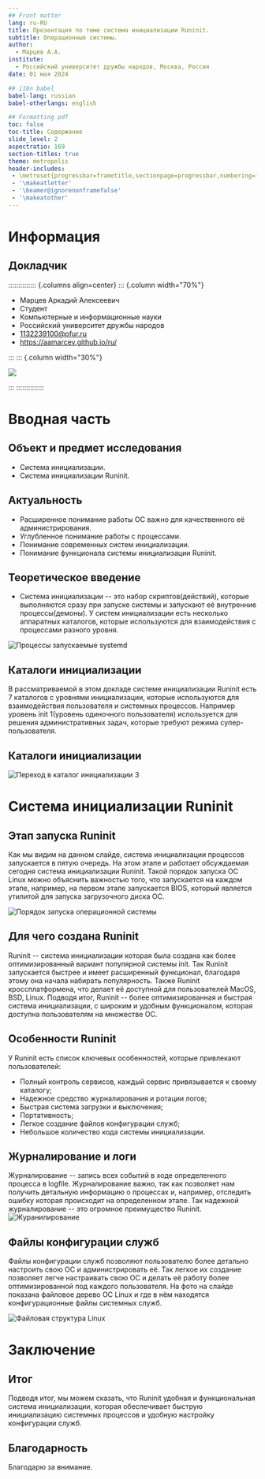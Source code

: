 ```yaml
---
## Front matter
lang: ru-RU
title: Презентация по теме система инициализации Runinit.
subtitle: Операционные системы.
author:
  - Марцев А.А.
institute:
  - Российский университет дружбы народов, Москва, Россия
date: 01 мая 2024

## i18n babel
babel-lang: russian
babel-otherlangs: english

## Formatting pdf
toc: false
toc-title: Содержание
slide_level: 2
aspectratio: 169
section-titles: true
theme: metropolis
header-includes:
 - \metroset{progressbar=frametitle,sectionpage=progressbar,numbering=fraction}
 - '\makeatletter'
 - '\beamer@ignorenonframefalse'
 - '\makeatother'
---
```


# Информация

## Докладчик

:::::::::::::: {.columns align=center}
::: {.column width="70%"}

  * Марцев Аркадий Алексеевич
  * Студент
  * Компьютерные и информационные науки
  * Российский университет дружбы народов
  * [1132239100@pfur.ru](mailto:1132239100@pfur.ru)
  * <https://aamarcev.github.io/ru/>

:::
::: {.column width="30%"}

![](./image/avatar.jpg)

:::
::::::::::::::

# Вводная часть

## Объект и предмет исследования

- Система инициализации.
- Система инициализации Runinit.

## Актуальность

- Расширенное понимание работы ОС важно для качественного её администрирования.
- Углубленное понимание работы с процессами.
- Понимание современных систем инициализации.
- Понимание функционала системы инициализации Runinit.

## Теоретическое введение

- Система инициализации -- это набор скриптов(действий), которые выполняются сразу при запуске системы и запускают её внутренние процессы(демоны). 
У систем инициализации есть несколько аппаратных каталогов, которые используются для взаимодействия с процессами разного уровня.

![Процессы запускаемые systemd](./image/4.png)

## Каталоги инициализации

В рассматриваемой в этом докладе системе инициализации Runinit есть 7 каталогов с уровнями инициализации, которые используются для взаимодействия пользователя и системных процессов. Например уровень init 1(уровень одиночного пользователя) используется для решения административных задач, которые требуют режима супер-пользователя.
    
## Каталоги инициализации
    
![Переход в каталог инициализации 3](./image/5.png)

# Система инициализации Runinit

## Этап запуска Runinit

Как мы видим на данном слайде, система инициализации процессов запускается в пятую очередь. На этом этапе и работает обсуждаемая сегодня система инициализации Runinit. Такой порядок запуска ОС Linux можно объяснить важностью того, что запускается на каждом этапе, например, на первом этапе запускается BIOS, который является утилитой для запуска загрузочного диска ОС. 

![Порядок запуска операционной системы](./image/1.png)

## Для чего создана Runinit

Runinit -- система инициализации которая была создана как более оптимизированный вариант популярной системы init. Так Runinit запускается быстрее и имеет расширенный функционал, благодаря этому она начала набирать популярность. Также Runinit кроссплатформена, что делает её доступной для пользователей MacOS, BSD, Linux. Подводя итог, Runinit -- более оптимизированная и быстрая система инициализации, с широким и удобным функционалом, которая доступна пользователям на множестве ОС.

## Особенности Runinit

У Runinit есть список ключевых особенностей, которые привлекают пользователей:
  -  Полный контроль сервисов, каждый сервис привязывается к своему каталогу;
  -  Надежное средство журналирования и ротации логов;
  -  Быстрая система загрузки и выключения;
  -  Портативность;
  -  Легкое создание файлов конфигурации служб;
  -  Небольшое количество кода системы инициализации.

## Журналирование и логи 

Журналирование -- запись всех событий в ходе определенного процесса в logfile. Журналирование важно, так как позволяет нам получить детальную информацию о процессах и, например, отследить ошибку которая происходит на определенном этапе. Так надежной журналирование -- это огромное преимущество Runinit. 
![Журанилирование](./image/3.png)

## Файлы конфигурации служб

Файлы конфигурации служб позволяют пользователю более детально настроить свою ОС и администрировать её. Так легкое их создание позволяет легче настраивать свою ОС и делать её работу более оптимизированной под каждого пользователя. На фото на слайде показана файловое дерево ОС Linux и где в нём находятся конфигурационные файлы системных служб. 

![Файловая структура Linux](./image/2.png)

# Заключение 

## Итог

Подводя итог, мы можем сказать, что Runinit удобная и функциональная система инициализации, которая обеспечивает быструю инициализацию системных процессов и удобную настройку конфигурации служб.

## Благодарность

Благодарю за внимание.
